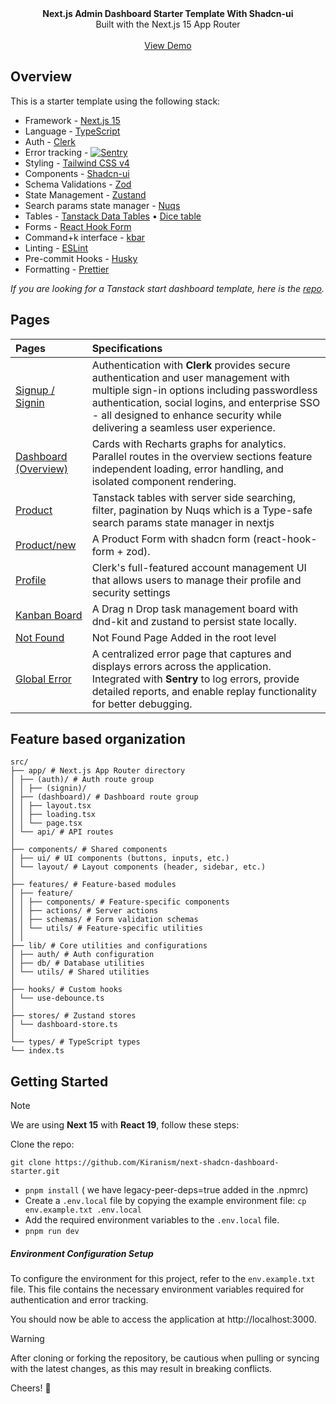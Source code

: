 <picture>
  <source media="(prefers-color-scheme: dark)" srcset="https://user-images.githubusercontent.com/9113740/201498864-2a900c64-d88f-4ed4-b5cf-770bcb57e1f5.png">
  <source media="(prefers-color-scheme: light)" srcset="https://user-images.githubusercontent.com/9113740/201498152-b171abb8-9225-487a-821c-6ff49ee48579.png">
</picture>

<div align="center"><strong>Next.js Admin Dashboard Starter Template With Shadcn-ui</strong></div>
<div align="center">Built with the Next.js 15 App Router</div>
<br />
<div align="center">
<a href="https://dub.sh/shadcn-dashboard">View Demo</a>
<span>
</div>

## Overview

This is a starter template using the following stack:

- Framework - [Next.js 15](https://nextjs.org/13)
- Language - [TypeScript](https://www.typescriptlang.org)
- Auth - [Clerk](https://go.clerk.com/ILdYhn7)
- Error tracking - [<picture><img alt="Sentry" src="public/assets/sentry.svg">
  </picture>](https://sentry.io/for/nextjs/?utm_source=github&utm_medium=paid-community&utm_campaign=general-fy26q2-nextjs&utm_content=github-banner-project-tryfree)
- Styling - [Tailwind CSS v4](https://tailwindcss.com)
- Components - [Shadcn-ui](https://ui.shadcn.com)
- Schema Validations - [Zod](https://zod.dev)
- State Management - [Zustand](https://zustand-demo.pmnd.rs)
- Search params state manager - [Nuqs](https://nuqs.47ng.com/)
- Tables - [Tanstack Data Tables](https://ui.shadcn.com/docs/components/data-table) • [Dice table](https://www.diceui.com/docs/components/data-table)
- Forms - [React Hook Form](https://ui.shadcn.com/docs/components/form)
- Command+k interface - [kbar](https://kbar.vercel.app/)
- Linting - [ESLint](https://eslint.org)
- Pre-commit Hooks - [Husky](https://typicode.github.io/husky/)
- Formatting - [Prettier](https://prettier.io)

_If you are looking for a Tanstack start dashboard template, here is the [repo](https://git.new/tanstack-start-dashboard)._

## Pages

| Pages                                                                                                                                                                  | Specifications                                                                                                                                                                                                                                                          |
| :--------------------------------------------------------------------------------------------------------------------------------------------------------------------- | :---------------------------------------------------------------------------------------------------------------------------------------------------------------------------------------------------------------------------------------------------------------------- |
| [Signup / Signin](https://go.clerk.com/ILdYhn7)                                                                                                                        | Authentication with **Clerk** provides secure authentication and user management with multiple sign-in options including passwordless authentication, social logins, and enterprise SSO - all designed to enhance security while delivering a seamless user experience. |
| [Dashboard (Overview)](https://shadcn-dashboard.kiranism.dev/dashboard)                                                                                                | Cards with Recharts graphs for analytics. Parallel routes in the overview sections feature independent loading, error handling, and isolated component rendering.                                                                                                       |
| [Product](https://shadcn-dashboard.kiranism.dev/dashboard/table)                                                                                                       | Tanstack tables with server side searching, filter, pagination by Nuqs which is a Type-safe search params state manager in nextjs                                                                                                                                       |
| [Product/new](https://shadcn-dashboard.kiranism.dev/dashboard/table/new)                                                                                               | A Product Form with shadcn form (react-hook-form + zod).                                                                                                                                                                                                                |
| [Profile](https://shadcn-dashboard.kiranism.dev/dashboard/profile)                                                                                                     | Clerk's full-featured account management UI that allows users to manage their profile and security settings                                                                                                                                                             |
| [Kanban Board](https://shadcn-dashboard.kiranism.dev/dashboard/kanban)                                                                                                 | A Drag n Drop task management board with dnd-kit and zustand to persist state locally.                                                                                                                                                                                  |
| [Not Found](https://shadcn-dashboard.kiranism.dev/dashboard/notfound)                                                                                                  | Not Found Page Added in the root level                                                                                                                                                                                                                                  |
| [Global Error](https://sentry.io/for/nextjs/?utm_source=github&utm_medium=paid-community&utm_campaign=general-fy26q2-nextjs&utm_content=github-banner-project-tryfree) | A centralized error page that captures and displays errors across the application. Integrated with **Sentry** to log errors, provide detailed reports, and enable replay functionality for better debugging.                                                            |

## Feature based organization

```plaintext
src/
├── app/ # Next.js App Router directory
│ ├── (auth)/ # Auth route group
│ │ ├── (signin)/
│ ├── (dashboard)/ # Dashboard route group
│ │ ├── layout.tsx
│ │ ├── loading.tsx
│ │ └── page.tsx
│ └── api/ # API routes
│
├── components/ # Shared components
│ ├── ui/ # UI components (buttons, inputs, etc.)
│ └── layout/ # Layout components (header, sidebar, etc.)
│
├── features/ # Feature-based modules
│ ├── feature/
│ │ ├── components/ # Feature-specific components
│ │ ├── actions/ # Server actions
│ │ ├── schemas/ # Form validation schemas
│ │ └── utils/ # Feature-specific utilities
│ │
├── lib/ # Core utilities and configurations
│ ├── auth/ # Auth configuration
│ ├── db/ # Database utilities
│ └── utils/ # Shared utilities
│
├── hooks/ # Custom hooks
│ └── use-debounce.ts
│
├── stores/ # Zustand stores
│ └── dashboard-store.ts
│
└── types/ # TypeScript types
└── index.ts
```

## Getting Started

> [!NOTE]  
> We are using **Next 15** with **React 19**, follow these steps:

Clone the repo:

```
git clone https://github.com/Kiranism/next-shadcn-dashboard-starter.git
```

- `pnpm install` ( we have legacy-peer-deps=true added in the .npmrc)
- Create a `.env.local` file by copying the example environment file:
  `cp env.example.txt .env.local`
- Add the required environment variables to the `.env.local` file.
- `pnpm run dev`

##### Environment Configuration Setup

To configure the environment for this project, refer to the `env.example.txt` file. This file contains the necessary environment variables required for authentication and error tracking.

You should now be able to access the application at http://localhost:3000.

> [!WARNING]
> After cloning or forking the repository, be cautious when pulling or syncing with the latest changes, as this may result in breaking conflicts.

Cheers! 🥂
